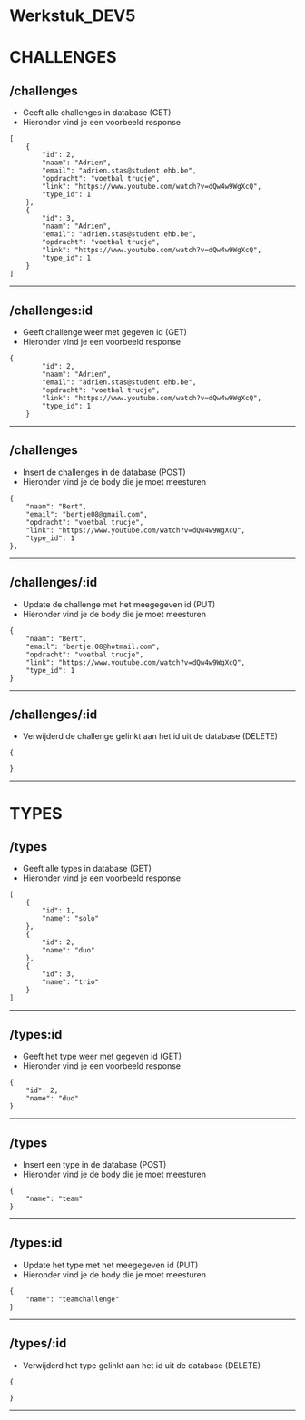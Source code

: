 # Werkstuk_DEV5

# CHALLENGES

## /challenges
- Geeft alle challenges in database (GET)
- Hieronder vind je een voorbeeld response
```
[
    {
        "id": 2,
        "naam": "Adrien",
        "email": "adrien.stas@student.ehb.be",
        "opdracht": "voetbal trucje",
        "link": "https://www.youtube.com/watch?v=dQw4w9WgXcQ",
        "type_id": 1
    },
    {
        "id": 3,
        "naam": "Adrien",
        "email": "adrien.stas@student.ehb.be",
        "opdracht": "voetbal trucje",
        "link": "https://www.youtube.com/watch?v=dQw4w9WgXcQ",
        "type_id": 1
    }
]
```
---

## /challenges:id
- Geeft challenge weer met gegeven id (GET)
- Hieronder vind je een voorbeeld response
```
{
        "id": 2,
        "naam": "Adrien",
        "email": "adrien.stas@student.ehb.be",
        "opdracht": "voetbal trucje",
        "link": "https://www.youtube.com/watch?v=dQw4w9WgXcQ",
        "type_id": 1
    }
```
---

## /challenges
- Insert de challenges in de database (POST)
- Hieronder vind je de body die je moet meesturen
```
{
    "naam": "Bert",
    "email": "bertje08@gmail.com",
    "opdracht": "voetbal trucje",
    "link": "https://www.youtube.com/watch?v=dQw4w9WgXcQ",
    "type_id": 1
},
```
---

## /challenges/:id
- Update de challenge met het meegegeven id (PUT)
- Hieronder vind je de body die je moet meesturen
```
{
    "naam": "Bert",
    "email": "bertje.08@hotmail.com",
    "opdracht": "voetbal trucje",
    "link": "https://www.youtube.com/watch?v=dQw4w9WgXcQ",
    "type_id": 1
}
```
---

## /challenges/:id
- Verwijderd de challenge gelinkt aan het id uit de database (DELETE)
```
{
   
}
```

---

# TYPES

## /types
- Geeft alle types in database (GET)
- Hieronder vind je een voorbeeld response
```
[
    {
        "id": 1,
        "name": "solo"
    },
    {
        "id": 2,
        "name": "duo"
    },
    {
        "id": 3,
        "name": "trio"
    }
]
```
---

## /types:id
- Geeft het type weer met gegeven id (GET)
- Hieronder vind je een voorbeeld response
```
{
    "id": 2,
    "name": "duo"
}
```
---

## /types
- Insert een type in de database (POST)
- Hieronder vind je de body die je moet meesturen
```
{
    "name": "team"
}
```
---

## /types:id
- Update het type met het meegegeven id (PUT)
- Hieronder vind je de body die je moet meesturen
```
{
    "name": "teamchallenge"
}
```
---

## /types/:id
- Verwijderd het type gelinkt aan het id uit de database (DELETE)
```
{
    
}
```
---
